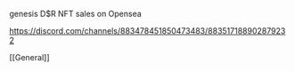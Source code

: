 genesis D$R NFT sales on Opensea

https://discord.com/channels/883478451850473483/883517188902879232

[[General]]